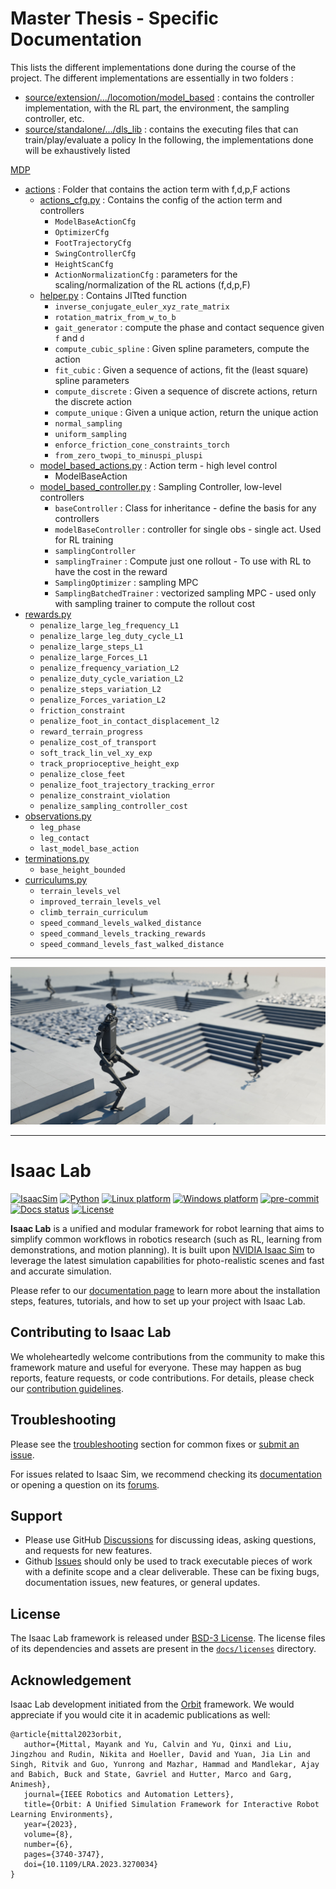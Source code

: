 # Master Thesis - Specific Documentation


This lists the different implementations done during the course of the project. The different implementations are essentially in two folders :
- [source/extension/.../locomotion/model_based](/source/extensions/omni.isaac.lab_tasks/omni/isaac/lab_tasks/manager_based/locomotion/model_based) : contains the controller implementation, with the RL part, the environment, the sampling controller, etc. 
- [source/standalone/.../dls_lib](source/standalone/workflows/dls_lib) : contains the executing files that can train/play/evaluate a policy
In the following, the implementations done will be exhaustively listed

[MDP](/source/extensions/omni.isaac.lab_tasks/omni/isaac/lab_tasks/manager_based/locomotion/model_based/mdp)
- [actions](/source/extensions/omni.isaac.lab_tasks/omni/isaac/lab_tasks/manager_based/locomotion/model_based/mdp/actions) : Folder that contains the action term with f,d,p,F actions
   - [actions_cfg.py](/source/extensions/omni.isaac.lab_tasks/omni/isaac/lab_tasks/manager_based/locomotion/model_based/mdp/actions/actions_cfg.py) : Contains the config of the action term and controllers
      - `ModelBaseActionCfg`
      - `OptimizerCfg`
      - `FootTrajectoryCfg`
      - `SwingControllerCfg`
      - `HeightScanCfg`
      - `ActionNormalizationCfg` : parameters for the scaling/normalization of the RL actions (f,d,p,F)
   - [helper.py](/source/extensions/omni.isaac.lab_tasks/omni/isaac/lab_tasks/manager_based/locomotion/model_based/mdp/actions/helper.py) : Contains JITted function
      - `inverse_conjugate_euler_xyz_rate_matrix`
      - `rotation_matrix_from_w_to_b`
      - `gait_generator` : compute the phase and contact sequence given `f` and `d`
      - `compute_cubic_spline` : Given spline parameters, compute the action
      - `fit_cubic` : Given a sequence of actions, fit the (least square) spline parameters
      - `compute_discrete` : Given a sequence of discrete actions, return the discrete action
      - `compute_unique` : Given a unique action, return the unique action 
      - `normal_sampling`
      - `uniform_sampling`
      - `enforce_friction_cone_constraints_torch`
      - `from_zero_twopi_to_minuspi_pluspi`
   - [model_based_actions.py](/source/extensions/omni.isaac.lab_tasks/omni/isaac/lab_tasks/manager_based/locomotion/model_based/mdp/actions/model_based_actions.py) : Action term - high level control
      - ModelBaseAction
   - [model_based_controller.py](/source/extensions/omni.isaac.lab_tasks/omni/isaac/lab_tasks/manager_based/locomotion/model_based/mdp/actions/model_based_controller.py) : Sampling Controller, low-level controllers
      - `baseController` : Class for inheritance - define the basis for any controllers
      - `modelBaseController` : controller for single obs - single act. Used for RL training
      - `samplingController`
      - `samplingTrainer` : Compute just one rollout - To use with RL to have the cost in the reward
      - `SamplingOptimizer` : sampling MPC
      - `SamplingBatchedTrainer` : vectorized sampling MPC - used only with sampling trainer to compute the rollout cost
- [rewards.py](/source/extensions/omni.isaac.lab_tasks/omni/isaac/lab_tasks/manager_based/locomotion/model_based/mdp/rewards.py)
   - `penalize_large_leg_frequency_L1`
   - `penalize_large_leg_duty_cycle_L1`
   - `penalize_large_steps_L1`
   - `penalize_large_Forces_L1`
   - `penalize_frequency_variation_L2`
   - `penalize_duty_cycle_variation_L2`
   - `penalize_steps_variation_L2`
   - `penalize_Forces_variation_L2`
   - `friction_constraint`
   - `penalize_foot_in_contact_displacement_l2`
   - `reward_terrain_progress`
   - `penalize_cost_of_transport`
   - `soft_track_lin_vel_xy_exp`
   - `track_proprioceptive_height_exp`
   - `penalize_close_feet`
   - `penalize_foot_trajectory_tracking_error`
   - `penalize_constraint_violation`
   - `penalize_sampling_controller_cost`
- [observations.py](/source/extensions/omni.isaac.lab_tasks/omni/isaac/lab_tasks/manager_based/locomotion/model_based/mdp/observations.py)
   - `leg_phase`
   - `leg_contact`
   - `last_model_base_action`
- [terminations.py](/source/extensions/omni.isaac.lab_tasks/omni/isaac/lab_tasks/manager_based/locomotion/model_based/mdp/terminations.py)
   - `base_height_bounded`
- [curriculums.py](/source/extensions/omni.isaac.lab_tasks/omni/isaac/lab_tasks/manager_based/locomotion/model_based/mdp/curriculums.py)
   - `terrain_levels_vel`
   - `improved_terrain_levels_vel`
   - `climb_terrain_curriculum`
   - `speed_command_levels_walked_distance`
   - `speed_command_levels_tracking_rewards`
   - `speed_command_levels_fast_walked_distance`


---
![Isaac Lab](docs/source/_static/isaaclab.jpg)

---

# Isaac Lab

[![IsaacSim](https://img.shields.io/badge/IsaacSim-4.0-silver.svg)](https://docs.omniverse.nvidia.com/isaacsim/latest/overview.html)
[![Python](https://img.shields.io/badge/python-3.10-blue.svg)](https://docs.python.org/3/whatsnew/3.10.html)
[![Linux platform](https://img.shields.io/badge/platform-linux--64-orange.svg)](https://releases.ubuntu.com/20.04/)
[![Windows platform](https://img.shields.io/badge/platform-windows--64-orange.svg)](https://www.microsoft.com/en-us/)
[![pre-commit](https://img.shields.io/badge/pre--commit-enabled-brightgreen?logo=pre-commit&logoColor=white)](https://pre-commit.com/)
[![Docs status](https://img.shields.io/badge/docs-passing-brightgreen.svg)](https://isaac-sim.github.io/IsaacLab)
[![License](https://img.shields.io/badge/license-BSD--3-yellow.svg)](https://opensource.org/licenses/BSD-3-Clause)


**Isaac Lab** is a unified and modular framework for robot learning that aims to simplify common workflows
in robotics research (such as RL, learning from demonstrations, and motion planning). It is built upon
[NVIDIA Isaac Sim](https://docs.omniverse.nvidia.com/isaacsim/latest/overview.html) to leverage the latest
simulation capabilities for photo-realistic scenes and fast and accurate simulation.

Please refer to our [documentation page](https://isaac-sim.github.io/IsaacLab) to learn more about the
installation steps, features, tutorials, and how to set up your project with Isaac Lab.

## Contributing to Isaac Lab

We wholeheartedly welcome contributions from the community to make this framework mature and useful for everyone.
These may happen as bug reports, feature requests, or code contributions. For details, please check our
[contribution guidelines](https://isaac-sim.github.io/IsaacLab/source/refs/contributing.html).

## Troubleshooting

Please see the [troubleshooting](https://isaac-sim.github.io/IsaacLab/source/refs/troubleshooting.html) section for
common fixes or [submit an issue](https://github.com/isaac-sim/IsaacLab/issues).

For issues related to Isaac Sim, we recommend checking its [documentation](https://docs.omniverse.nvidia.com/app_isaacsim/app_isaacsim/overview.html)
or opening a question on its [forums](https://forums.developer.nvidia.com/c/agx-autonomous-machines/isaac/67).

## Support

* Please use GitHub [Discussions](https://github.com/isaac-sim/IsaacLab/discussions) for discussing ideas, asking questions, and requests for new features.
* Github [Issues](https://github.com/isaac-sim/IsaacLab/issues) should only be used to track executable pieces of work with a definite scope and a clear deliverable. These can be fixing bugs, documentation issues, new features, or general updates.

## License

The Isaac Lab framework is released under [BSD-3 License](LICENSE). The license files of its dependencies and assets are present in the [`docs/licenses`](docs/licenses) directory.

## Acknowledgement

Isaac Lab development initiated from the [Orbit](https://isaac-orbit.github.io/) framework. We would appreciate if you would cite it in academic publications as well:

```
@article{mittal2023orbit,
   author={Mittal, Mayank and Yu, Calvin and Yu, Qinxi and Liu, Jingzhou and Rudin, Nikita and Hoeller, David and Yuan, Jia Lin and Singh, Ritvik and Guo, Yunrong and Mazhar, Hammad and Mandlekar, Ajay and Babich, Buck and State, Gavriel and Hutter, Marco and Garg, Animesh},
   journal={IEEE Robotics and Automation Letters},
   title={Orbit: A Unified Simulation Framework for Interactive Robot Learning Environments},
   year={2023},
   volume={8},
   number={6},
   pages={3740-3747},
   doi={10.1109/LRA.2023.3270034}
}
```
